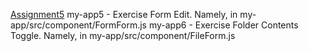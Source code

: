 [Assignment5](https://drive.google.com/file/d/1mvHB2VZf7pXEBoHdcft_5rTlKcv24Vs-/view)
my-app5 - Exercise Form Edit. Namely, in my-app/src/component/FormForm.js 
my-app6 - Exercise Folder Contents Toggle. Namely, in my-app/src/component/FileForm.js 
